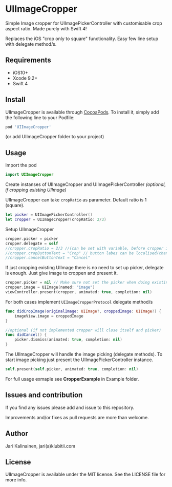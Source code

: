 # UIImageCropper

Simple Image cropper for UIImagePickerController with customisable crop aspect ratio. Made purely with Swift 4!

Replaces the iOS "crop only to square" functionality. Easy few line setup with delegate method/s.

## Requirements

- iOS10+
- Xcode 9.2+
- Swift 4


## Install
UIImageCropper is available through [CocoaPods](http://cocoapods.org). To install
it, simply add the following line to your Podfile:

``` ruby
pod 'UIImageCropper'
```

 (or add UIImageCropper folder to your project)

## Usage

Import the pod

``` swift
import UIImageCropper
```

Create instanses of UIImageCropper and UIImagePickerController *(optional, if cropping existing UIImage)*

UIImageCropper can take  `cropRatio` as parameter.  Default ratio is 1 (square).

``` swift
let picker = UIImagePickerController()
let cropper = UIImageCropper(cropRatio: 2/3)
```

Setup UIImageCropper

``` swift
cropper.picker = picker
cropper.delegate = self
//cropper.cropRatio = 2/3 //(can be set with variable, before cropper is presented, or in cropper init)
//cropper.cropButtonText = "Crop" // button labes can be localised/changed
//cropper.cancelButtonText = "Cancel"

```

If just cropping existing UIImage there is no need to set up picker, delegate is enough.
Just give image to croppen and present it.

``` swift
cropper.picker = nil // Make sure not set the picker when doing existing image cropping
cropper.image = UIImage(named: "image")
viewController.present(cropper, animated: true, completion: nil)
```

For both cases implement `UIImageCropperProtocol` delegate method/s

``` swift
func didCropImage(originalImage: UIImage?, croppedImage: UIImage?) {
    imageView.image = croppedImage
}

//optional (if not implemented cropper will close itself and picker)
func didCancel() {
    picker.dismiss(animated: true, completion: nil)
}

```

The UIImageCropper will handle the image picking (delegate methods). To start image picking just present the UIImagePickerController instance.

``` swift
self.present(self.picker, animated: true, completion: nil)
```

For full usage exmaple see **CropperExample** in Example folder.

## Issues and contribution

If you find any issues please add and issue to this repository.

Improvements and/or fixes as pull requests are more than welcome.

## Author

Jari Kalinainen, jari(a)klubitii.com

## License

UIImageCropper is available under the MIT license. See the LICENSE file for more info.
